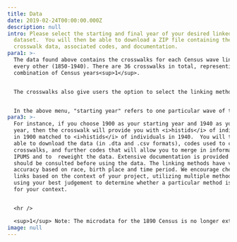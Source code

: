 ```yaml
---
title: Data
date: 2019-02-24T00:00:00.000Z
description: null
intro: Please select the starting and final year of your desired linked
  dataset.  You will then be able to download a ZIP file containing the
  crosswalk data, associated codes, and documentation.
para1: >-
  The data found above contains the crosswalks for each Census wave linked to
  every other (1850-1940). There are 36 crosswalks in total, representing every
  combination of Census years<sup>1</sup>. 


  The crosswalks also give users the option to select the linking method with which matches were created. Users can then merge into these crosswalks a wide set of individual- and household-level variables provided publicly by <a href="https://usa.ipums.org/usa/" target="_blank">IPUMS</a>, thereby creating a historical longitudinal dataset for analysis.


  In the above menu, "starting year" refers to one particular wave of the Census and "final year" refers to another wave of the Census.
para3: >-
  For instance, if you choose 1900 as your starting year and 1940 as your final
  year, then the crosswalk will provide you with <i>histids</i> of individuals
  in 1900 matched to <i>histids</i> of individuals in 1940.  You will then be
  able to download the data (in .dta and .csv formats), codes used to create the
  crosswalks, and further codes that will allow you to merge in information from
  IPUMS and to  reweight the data. Extensive documentation is provided and
  should be consulted before using the data. The linking methods have varying
  accuracy based on race, birth place and time period. We encourage checking the
  links based on the context of your project, utilizing multiple methods, and
  using your best judgement to determine whether a particular method is right
  for your context.


  <hr />

  <sup>1</sup> Note: The microdata for the 1890 Census is no longer extant.
image: null
---
```

